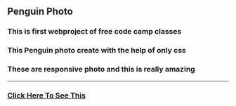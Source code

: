 ## Penguin Photo

### This is first webproject of free code camp classes
### This Penguin photo create with the help of only css
### These are responsive photo and this is really amazing
<hr>

### [Click Here To See This]( https://subratgoogle.github.io/catphoto/.)
